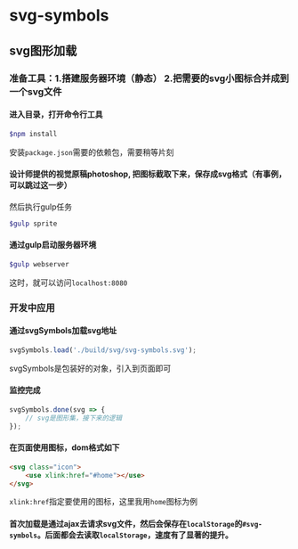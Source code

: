 # svg-symbols

## svg图形加载

### 准备工具：1.搭建服务器环境（静态） 2.把需要的svg小图标合并成到一个svg文件

#### 进入目录，打开命令行工具 
```bash
$npm install 
```
安装`package.json`需要的依赖包，需要稍等片刻

#### 设计师提供的视觉原稿photoshop, 把图标截取下来，保存成svg格式（有事例，可以跳过这一步）
然后执行gulp任务
```bash
$gulp sprite
```

#### 通过gulp启动服务器环境
```bash
$gulp webserver
```
这时，就可以访问`localhost:8080`



### 开发中应用
#### 通过svgSymbols加载svg地址
```javascript
svgSymbols.load('./build/svg/svg-symbols.svg');
```
svgSymbols是包装好的对象，引入到页面即可

#### 监控完成
```javascript
svgSymbols.done(svg => {
	// svg是图形集，接下来的逻辑
});
```

#### 在页面使用图标，dom格式如下
```html
<svg class="icon">
	<use xlink:href="#home"></use>
</svg>
```
`xlink:href`指定要使用的图标，这里我用`home`图标为例

#### 首次加载是通过ajax去请求svg文件，然后会保存在`localStorage`的`#svg-symbols`。后面都会去读取`localStorage`，速度有了显著的提升。